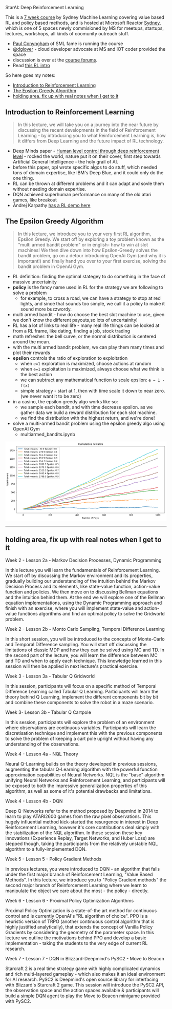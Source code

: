 StarAI: Deep Reinforcement Learning

This is a [7 week course](https://sites.google.com/view/starai-course-beta/lessons-preview) by Sydney Machine Learning covering value based RL and policy based methods, and is hosted at Microsoft Reactor [Sydney](https://twitter.com/hashtag/reactorsydney), which is one of 5 spaces newly commisioned by MS for meetups, startups, lectures, workshops, all kinds of coomunity outreach stuff.

- [Paul Conyngham](https://twitter.com/paul_conyngham) of SML fame is running the course
- [@dglover](https://twitter.com/dglover) - cloud developer advocate at MS and IOT coder provided the space
- discussion is over at the [course forums](http://forums.starai.io/).
- Read [this RL intro](https://lilianweng.github.io/lil-log/2018/02/19/a-long-peek-into-reinforcement-learning.html)

So here goes my notes:
- [Introduction to Reinforcement Learning](#introduction-to-reinforcement-learning)
- [The Epsilon Greedy Algorithm](#the-epsilon-greedy-algorithm)
- [holding area, fix up with real notes when I get to it](#holding-area-fix-up-with-real-notes-when-i-get-to-it)

## Introduction to Reinforcement Learning

> In this lecture, we will take you on a journey into the near future by discussing the recent developments in the  field of Reinforcement Learning - by introducing you to what Reinforcement Learning is, how it differs from Deep Learning and the future impact of RL technology.

- Deep Minds paper - [Human level control through deep reinforcement level](https://deepmind.com/research/publications/human-level-control-through-deep-reinforcement-learning/) - rocked the world, nature put it on their cover, first step towards Artificial General Intelligence - the holy grail of AI.
- before this paper, ppl wrote specific algos to do stuff, which needed tons of domain expertise, like IBM's Deep Blue, and it could only do the one thing.
- RL can be thrown at different problems and it can adapt and sovle them without needing domain expertise.
- DQN achieved superhuman performance on many of the old atari games, like breakout
- Andrej Karpathy [has a RL demo here](https://cs.stanford.edu/people/karpathy/convnetjs/demo/rldemo.html)

## The Epsilon Greedy Algorithm

> In this lecture, we introduce you to your very first RL algorithm, Epsilon Greedy.  We start off by exploring a toy problem known as the "multi armed bandit problem" or in english- how to win at slot machines! We then dive down into how Epsilon-Greedy solves the bandit problem, go on a detour introducing OpenAi Gym (and why it is important!) and finally hand you over to your first exercise, solving the bandit problem in OpenAi Gym.

- RL definition: finding the optimal stategey to do something in the face of massive uncertainity
- **policy** is the fancy name used in RL for the strategy we are following to solve a problem
    - for example, to cross a road, we can have a strategy to stop at red lights, and since that sounds too simple, we call it a policy to make it sound more buzzwordy.
- multi armed bandit - how do choose the best slot machine to use, given we don't know the different payouts,so lots of uncertainity!
- RL has a lot of links to real life - many real life things can be looked at from a RL frame, like dating, finding a job, stock trading
- math refresher: the bell curve, or the normal distribution is centered around the mean. 
- with the multi armed bandit problem, we can play them many times and plot their rewards
- **epsilon** controls the ratio of exploration to exploitation
    - when `e=1` exploration is maximized, choose actions at random
    - when `e=1` exploitation is maximized, always choose what we think is the best action
    - we can subtract any mathematical function to scale epsilon: `e = 1 - f(x)`
    - simple strategy - start at 1, then with time scale it down to near zero. (we never want it to be zero)
- in a casino, the epsilon greedy algo works like so:
    - we sample each bandit, and with time decrease epsilon. as we gather data we build a reward distribution for each slot machine.
    - we find the distribution with the highest return, and we're done!
- solve a multi-armed bandit problem using the epsilon greedy algo using OpenAI Gym
    - multiarmed_bandits.ipynb

![](images/bandits_epsilon.png)

---

## holding area, fix up with real notes when I get to it

Week 2 - Lesson 2a -  Markov Decision Processes, Dynamic Programming

In this lecture you will learn the fundamentals of Reinforcement Learning. We start off by discussing the Markov environment and its properties, gradually building our understanding of the intuition behind the Markov Decision Process and its elements, like state-value function, action-value function and policies. We then move on to discussing Bellman equations and the intuition behind them.  At the end we will explore one of the Bellman equation implementations, using the Dynamic Programming approach and finish with an exercise, where you will implement state-value and action-value functions algorithms and find  an optimal policy to solve the Gridworld problem.

Week 2 - Lesson 2b -  Monto Carlo Sampling, Temporal Difference Learning

In this short session, you will be introduced to the concepts of Monte-Carlo and Temporal Difference sampling. You will start off discussing the limitations of classic MDP and how they can be solved using MC and TD. In the second part of the lecture, you will learn the difference between MC and TD and when to apply each technique. This knowledge learned in this session will then be applied in next lecture's practical exercise.

Week 3 - Lesson 3a -  Tabular Q Gridworld

In this session, participants will focus on a specific method of Temporal Difference Learning called Tabular Q Learning. Participants will learn the theory behind Q Learning, implement the different components bit by bit and combine these components to solve the robot in a maze scenario. 

Week 3- Lesson 3b -  Tabular Q Cartpole

In this session, participants will explore the problem of an environment where observations are continuous variables. Participants will learn the discretisation technique and implement this with the previous components to solve the problem of keeping a cart pole upright without having any understanding of the observations. 

Week 4 - Lesson 4a -  NQL Theory

Neural Q-Learning builds on the theory developed in previous sessions, augmenting the tabular Q-Learning algorithm with the powerful function approximation capabilities of Neural Networks. NQL is the "base" algorithm unifying Neural Networks and Reinforcement Learning, and participants will be exposed to both the impressive generalization properties of this algorithm, as well as some of it's potential drawbacks and limitations. 

Week 4 - Lesson 4b -  DQN

Deep Q-Networks refer to the method proposed by Deepmind in 2014 to learn to play ATARI2600 games from the raw pixel observations. This hugely influential method kick-started the resurgence in interest in Deep Reinforcement Learning, however it's core contributions deal simply with the stabilization of the NQL algorithm. In these session these key innovations (Experience Replay, Target Networks, and Huber Loss) are stepped though, taking the participants from the relatively unstable NQL algorithm to a fully-implemented DQN.  

Week 5 - Lesson 5 - Policy Gradient Methods

In previous lectures, you were introduced to DQN - an algorithm that falls under the first major branch of Reinforcement Learning, "Value Based Methods". In this lecture, we introduce you to "Policy Gradient methods" the second major branch of Reinforcement Learning where we learn to manipulate the object we care about the most - the policy - directly.

Week 6 - Lesson 6 - Proximal Policy Optimization Algorithms

Proximal Policy Optimization is a state-of-the art method for continuous control and is currently OpenAI's "RL algorithm of choice". PPO is a heuristic version of TRPO (another continuous control algorithm that is highly justified analytically), that extends the concept of Vanilla Policy Gradients by considering the geometry of the parameter space. In this lecture we outline the motivations behind PPO and develop a basic implementation - taking the students to the very edge of current RL research.

Week 7 - Lesson 7 - DQN in Blizzard-Deepmind's PySC2 - Move to Beacon

 Starcraft 2 is a real time strategy game with highly complicated dynamics and rich multi-layered gameplay - which also makes it an ideal environment for AI research. PySC2 is Deepmind's open source library for interfacing with Blizzard's Starcraft 2 game. This session will introduce the PySC2 API, the observation space and the action spaces available & participants will build a simple DQN agent to play the Move to Beacon minigame provided with PySC2.